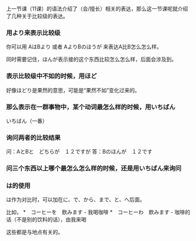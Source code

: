 
上一节课（11课）的语法介绍了（会/擅长）相关的表达，那么这一节课呢就介绍了几种关于比较级的表达。

### 用より来表示比较级

你可以用 AはBより 或者 AよりBのほうが 来表达A比B怎么怎么样。

同时需要记住，ほんが表示接的这个东西比较怎么怎么样，后面会涉及到。

### 表示比较级中不如的时候，用ほど

好像ほどり是果然的意思，可能是“果然不如”变化过来的。

### 那么表示在一群事物中，某个动词最怎么样的时候，用いちばん

いちばん（一番）

### 询问两者的比较结果

问：AとBと　どちらが　１２ですが
答：Bのほんが　１２です


### 问三个东西以上哪个最怎么怎么样的时候，还是用いちばん来询问





### は的使用

は作为对比时，可以加在に、で、から、まで、と、へ后面。

比如，
*　コーヒーを　飲みます - 我喝咖啡
*　コーヒーわ　飲みます - 咖啡的话（不是别的饮料的话），由我来喝


这些都是与地点有关的。

